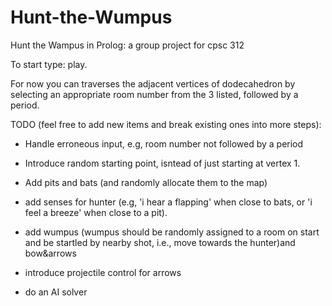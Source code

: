 # Hunt-the-Wumpus
Hunt the Wampus in Prolog: a group project for cpsc 312

To start type: play.

For now you can traverses the adjacent vertices of dodecahedron by selecting an appropriate room number from the 3 listed, followed by a period.

TODO (feel free to add new items and break existing ones into more steps):

- Handle erroneous input, e.g, room number not followed by a period
- Introduce random starting point, isntead of just starting at vertex 1.

- Add pits and bats (and randomly allocate them to the map)
- add senses for hunter (e.g, 'i hear a flapping' when close to bats, or 'i feel a breeze' when close to a pit).

- add wumpus (wumpus should be randomly assigned to a room on start and be startled by nearby shot, i.e., move towards the hunter)and bow&arrows

- introduce projectile control for arrows

- do an AI solver
